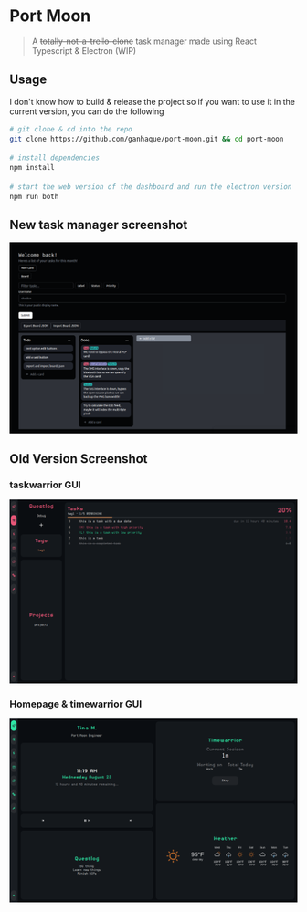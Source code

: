 # Port Moon

<!-- > A Linux dashboard made using React Typescript & Electron (WIP) -->
> A ~~totally-not-a-trello-clone~~ task manager made using React Typescript & Electron (WIP)

<!-- My attempt at recreating [garado's cozy dashboard](https://github.com/garado/cozy) while learning about React and Electron. -->

## Usage
<!-- There are no released build yet. -->
I don't know how to build & release the project so
if you want to use it in the current version, you can do the following
```bash
# git clone & cd into the repo
git clone https://github.com/ganhaque/port-moon.git && cd port-moon

# install dependencies
npm install

# start the web version of the dashboard and run the electron version
npm run both
```
## New task manager screenshot
<img src="./.github/custom-draggable-task-manager.png">

## Old Version Screenshot
### taskwarrior GUI
<img src="./.github/taskwarrior-gui-red.png">

### Homepage & timewarrior GUI
<img src="./.github/timewarrior-homepage-green.png">

<!-- ## Modules -->
<!---->
<!-- ### Quest -->
<!-- Parse and display a quests.txt file (future update: better location and editability) -->
<!---->
<!-- ### Timewarrior -->
<!-- Require timewarrior to be installed. Does nothing other wise. -->
<!---->
<!-- ### Taskwarrior (WIP) -->
<!-- Require taskwarrior to be installed. -->
<!-- Current iteration work but difficult to use. -->
<!---->
<!-- ### Commit Emoji -->
<!-- I use emoji for the git commit to shorten common commit like :feat, :fix, or added. -->
<!-- Here's the table to what each mean for now. -->
<!---->
<!-- | Emoji | Meaning | -->
<!-- |-------|---------| -->
<!-- :sparkles: | feat: added a new feature -->
<!-- :building_construction: | QoL changes, features to a previous feature -->
<!-- :wrench: | fix: generic fix -->
<!-- :bug: | fix: bug -->
<!-- :broom: | clean up / fix bad code -->
<!-- :fire: | clean up files -->
<!-- :memo: | add or update documentation -->
<!-- :construction: | WIP -->
<!-- :art: | generic improvement to the UI, theme -->
<!-- :zap: | code optimization -->
<!-- :recycle: | refactor code -->
<!-- :skull: | correct a mistake, I forgor :skull: -->
<!-- :tada: | new repo -->
<!---->
<!---->

